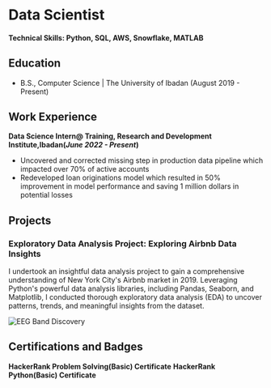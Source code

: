 # Data Scientist

#### Technical Skills: Python, SQL, AWS, Snowflake, MATLAB

## Education		        		
- B.S., Computer Science | The University of Ibadan (August 2019 - Present)

## Work Experience
**Data Science Intern@ Training, Research and Development Institute,Ibadan(_June 2022 - Present_)**
- Uncovered and corrected missing step in production data pipeline which impacted over 70% of active accounts
- Redeveloped loan originations model which resulted in 50% improvement in model performance and saving 1 million dollars in potential losses

## Projects
### Exploratory Data Analysis Project: Exploring Airbnb Data Insights
I undertook an insightful data analysis project to gain a comprehensive understanding of New York City's Airbnb market in 2019. Leveraging Python's powerful data analysis libraries, including Pandas, Seaborn, and Matplotlib, I conducted thorough exploratory data analysis (EDA) to uncover patterns, trends, and meaningful insights from the dataset.

![EEG Band Discovery](/assets/img/eeg_band_discovery.jpeg)


## Certifications and Badges
**HackerRank Problem Solving(Basic) Certificate**
**HackerRank Python(Basic) Certificate**
